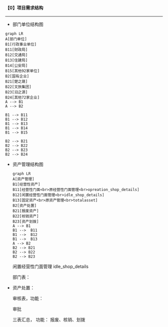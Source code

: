 #### 【0】项目需求结构

------------

- 部门单位结构图

```mermaid
graph LR
A[部门单位]
B1[行政事业单位]
B11[财政局]
B12[交通局]
B13[住建局]
B14[公安局]
B15[其他92家单位]
B2[国有企业]
B21[楚之晟]
B22[文旅集团]
B23[汨之源]
B24[其他72家企业]
A --> B1
A --> B2

B1 --> B11
B1 --> B12
B1 --> B13
B1 --> B14
B1 --> B15

B2 --> B21
B2 --> B22
B2 --> B23
B2 --> B24
```

- 资产管理结构图

  ```mermaid
  graph LR
  A[资产管理]
  B1[经营性资产]
  B11[经营性门面<br>原经营性门面管理<br>opreation_shop_details]
  B12[闲置经营性门面管理<br>idle_shop_details]
  B13[固定资产<br>原资产管理<br>totalasset]
  B2[资产处置]
  B21[报废资产]
  B22[核销资产]
  B23[资产划拨]
  A --> B1 
  B1 -->  B11
  B1 -->  B12
  B1 -->  B13
  A --> B2
  B2 --> B21
  B2 --> B22
  B2 --> B23
  ```

  闲置经营性门面管理  idle_shop_details

  部门表：

- 资产处置：

  审核表，功能：
  
  审批
  
  三表汇总，  功能： 报废、核销、划拨
  
  ```sql
  ```
  
  



